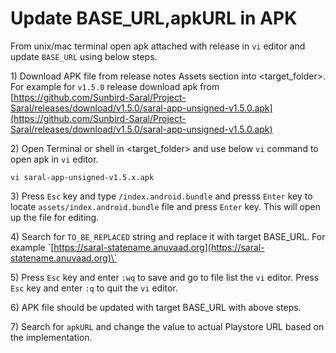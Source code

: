 # Update BASE\_URL,apkURL in APK

From unix/mac terminal open apk attached with release in `vi` editor and update `BASE_URL` using below steps.

1\) Download APK file from release notes Assets section into \<target\_folder>.                                   For example for `v1.5.0` release download apk from  [https://github.com/Sunbird-Saral/Project-Saral/releases/download/v1.5.0/saral-app-unsigned-v1.5.0.apk](https://github.com/Sunbird-Saral/Project-Saral/releases/download/v1.5.0/saral-app-unsigned-v1.5.0.apk)

2\) Open Terminal or shell in \<target\_folder> and use below `vi` command to open apk in `vi` editor.

&#x20;`vi saral-app-unsigned-v1.5.x.apk`&#x20;

3\) Press `Esc` key and type `/index.android.bundle` and presss `Enter` key to locate `assets/index.android.bundle` file and press `Enter` key. This will open up the file for editing.

4\) Search for `TO_BE_REPLACED` string and replace it with target BASE\_URL. For example \`[https://saral-statename.anuvaad.org](https://saral-statename.anuvaad.org)\`

5\) Press `Esc` key and enter `:wq` to save and go to file list the `vi` editor. Press `Esc` key and enter `:q` to quit the `vi` editor.

6\) APK file should be updated with target BASE\_URL with above steps.

7\) Search for `apkURL` and change the value to actual Playstore URL based on the implementation.

